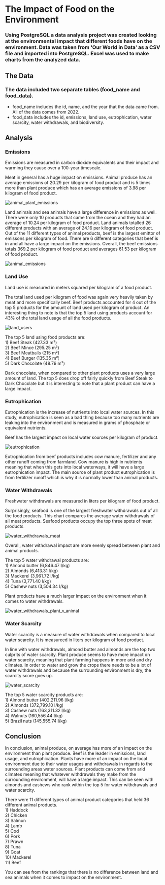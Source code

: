 # The Impact of Food on the Environment

### Using PostgreSQL a data analysis project was created looking at the environmental impact that different foods have on the environment. Data was taken from 'Our World in Data' as a CSV file and imported into PostgreSQL. Excel was used to make charts from the analyzed data.

## The Data
### The data included two separate tables (food_name and food_data). 
- food_name includes the id, name, and the year that the data came from.  All of the data comes from 2022. 
- food_data includes the id, emissions, land use, eutrophication, water scarcity, water withdrawals, and biodiversity.

## Analysis
### Emissions
Emissions are measured in carbon dioxide equivalents and their impact and warming they cause over a 100-year timescale.

Meat in general has a huge impact on emissions. Animal produce has an average emissions of 20.29 per kilogram of food product and is 5 times more than plant produce which has an average emissions of 3.98 per kilogram of food product.

![animal_plant_emissions](https://github.com/bmcnamee96/food_impact/blob/main/Pictures/animal_plant_emissions.png)

Land animals and sea animals have a large difference in emissions as well. There were only 10 products that came from the ocean and they had an average of 10.24 per kilogram of food product. Land animals totalled 26 different products with an average of 24.16 per kilogram of food product. Out of the 11 different types of animal products, beef is the largest emittor of emissons per kilogram of food. There are 6 different categories that beef is in and all have a large impact on the emissions. Overall, the beef emissions totals 369.2 per kilogram of food product and averages 61.53 per kilogram of food product.

![animal_emissions](https://github.com/bmcnamee96/food_impact/blob/main/Pictures/animal_emissions.png)

### Land Use
Land use is measured in meters squared per kilogram of a food product.

The total land used per kilogram of food was again very heavily taken by meat and more specifically beef. Beef products accounted for 4 out of the top 5 products for the amount of land used per kilogram of product. An interesting thing to note is that the top 5 land using products account for 43% of the total land usage of all the food products.

![land_users](https://github.com/bmcnamee96/food_impact/blob/main/Pictures/landuse.png)

The top 5 land using food products are: <br />
    1) Beef Steak (427.33 m²) <br />
    2) Beef Mince (295.25 m²) <br />
    3) Beef Meatballs (215 m²) <br />
    4) Beef Burger (135.35 m²) <br />
    5) Dark Chocolate (48.79 m²) <br />

Dark chocolate, when compared to other plant products uses a very large amount of land.  The top 5 does drop off fairly quickly from Beef Steak to Dark Chocolate but it is interesting to note that a plant product can have a large impact.

### Eutrophication
Eutrophication is the increase of nutrients into local water sources. In this study, eutrophication is seen as a bad thing because too many nutrients are leaking into the environment and is measured in grams of phosphate or equivalent nutrients.

Beef has the largest impact on local water sources per kilogram of product. 

![eutrophication](https://github.com/bmcnamee96/food_impact/blob/main/Pictures/eutrophication.png)

Eutrophication from beef products includes cow manure, fertilizer and any other runoff coming from farmland.  Cow manure is high in nutrients meaning that when this gets into local waterways, it will have a large eutrophication impact. The main source of plant product eutrophication is from fertilizer runoff which is why it is normally lower than animal products.

### Water Withdrawals
Freshwater withdrawals are measured in liters per kilogram of food product.

Surprisingly, seafood is one of the largest freshwater withdrawals out of all the food products. This chart compares the average water withdrawals of all meat products.  Seafood products occupy the top three spots of meat products.

![water_withdrawals_meat](https://github.com/bmcnamee96/food_impact/blob/main/Pictures/water_withdrawals.png)

Overall, water withdrawal impact are more evenly spread between plant and animal products.  

The top 5 water withdrawal products are: <br /> 
    1) Almond butter (6,846.47 l/kg) <br />
    2) Almonds (6,413.31 l/kg) <br />
    3) Mackerel (3,961.72 l/kg) <br />
    4) Tuna (3,771.40 l/kg) <br />
    5) Cashew nuts (3,504.34 l/kg) <br />
    
Plant products have a much larger impact on the environment when it comes to water withdrawals.

![water_withdrawals_plant_v_animal](https://github.com/bmcnamee96/food_impact/blob/main/Pictures/water_withdrawals_plantvanimal.png)

### Water Scarcity
Water scarcity is a measure of water withdrawals when compared to local water scarcity.  It is measureed in liters per kilogram of food product.

In line with water withdrawals, almond butter and almonds are the top two culprits of water scarcity. Plant produce seems to have more impact on water scarcity, meaning that plant farming happens in more arid and dry climates. In order to water and grow the crops there needs to be a lot of water withdrawals and because the surrounding environment is dry, the scarcity score goes up.

![water_scarcity](https://github.com/bmcnamee96/food_impact/blob/main/Pictures/water_scarcity.png)

The top 5 water scarcity products are: <br />
    1) Almond butter (402,211.96 l/kg) <br />
    2) Almonds (372,799.10 l/kg) <br />
    3) Cashew nuts (163,311.32 l/kg) <br />
    4) Walnuts (160,556.44 l/kg) <br />
    5) Brazil nuts (145,555.74 l/kg) <br />

## Conclusion
In conclusion, animal produce, on average has more of an impact on the environment than plant produce. Beef is the leader in emissions, land usage, and eutrophication.  Plants have more of an impact on the local environment due to their water usages and withdrawals in regards to the surrounding areas water sources. Plant products can come from arid climates meaning that whatever withdrawals they make from the surrounding environment, will have a large impact. This can be seen with almonds and cashews who rank within the top 5 for water withdrawals and water scarcity.

There were 11 different types of animal product categories that held 36 different animal products. <br />
    1) Haddock <br />
    2) Chicken <br />
    3) Salmon <br />
    4) Lamb <br />
    5) Cod <br />
    6) Pork <br />
    7) Prawn <br />
    8) Tuna <br />
    9) Goat <br />
    10) Mackerel <br />
    11) Beef <br />
    
You can see from the rankings that there is no difference between land and sea animals when it comes to impact on the environment.
